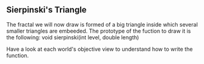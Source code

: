 ## Sierpinski's Triangle ##
The fractal we will now draw is formed of a big triangle inside which
several smaller triangles are embeeded. The prototype of the fuction to draw
it is the following:     void sierpinski(int level, double length)

Have a look at each world's objective view to understand how to write the
function.

